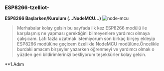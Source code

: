 ### ESP8266-tzelliot-
**ESP8266 Başlarken/Kurulum (...NodeMCU...)**
![node-mcu](https://user-images.githubusercontent.com/36787074/53698703-71f7f900-3df1-11e9-97d8-1d5532a986d7.jpg)

>Merhabalar kolay gelsin bu sayfada ilk kez ESP8266 modülü ile karşılaşmış ne yapması gerektiğini bilmeyenlere yardımcı olmaya çalışıcam.
Lafı fazla uzatmak istemiyorum son birkaç birşey ekleyip ESP8266 modülüne geçicem özellikle NodeMCU modülüne.Öncelikle burdaki amacım birşeyler yazarken öğrenmeyi ve yardımcı olmak o yüzden geri bildirimlerinizi bekliyorum teşekkürler kolay gelsin.

**1.Adım
